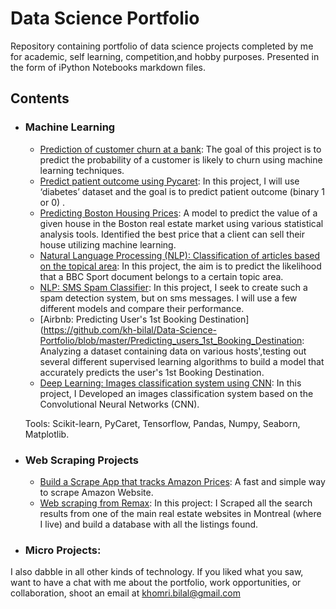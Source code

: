 # Data Science Portfolio
Repository containing portfolio of data science projects completed by me for academic, self learning, competition,and hobby purposes. Presented in the form of iPython Notebooks markdown files.

## Contents

- ### Machine Learning

  - [Prediction of customer churn at a bank](https://github.com/kh-bilal/Data-Science-Portfolio/tree/main/Prediction_of_customer_churn_at_a_bank): The goal of this project is to predict the probability of a customer is likely to churn using machine learning techniques.
  - [Predict patient outcome using Pycaret](https://github.com/kh-bilal/Data-Science-Portfolio/tree/main/Predict_patient_outcome_using_Pycaret): In this project, I will use ‘diabetes’ dataset and the goal is to predict patient outcome (binary 1 or 0) .
  - [Predicting Boston Housing Prices](https://github.com/kh-bilal/Data-Science-Portfolio/blob/master/Prediction_Boston_Housing_Prices): A model to predict the value of a given house in the Boston real estate market using various statistical analysis tools. Identified the best price that a client can sell their house utilizing machine learning.
  - [Natural Language Processing (NLP): Classification of articles based on the topical area](https://github.com/kh-bilal/Data-Science-Portfolio/blob/master/Classification_articles_based_the_topical_area
): In this project, the aim is to predict the likelihood that a BBC Sport document belongs to a certain topic area.
  - [NLP: SMS Spam Classifier](https://github.com/kh-bilal/Data-Science-Portfolio/blob/master/SMS_Spam_Classifier): In this project, I seek to create such a spam detection system, but on sms messages. I will use a few different models and compare their performance.
  - [Airbnb: Predicting User's 1st Booking Destination](https://github.com/kh-bilal/Data-Science-Portfolio/blob/master/Predicting_users_1st_Booking_Destination: Analyzing a dataset containing data on various hosts',testing out several different supervised learning algorithms to build a model that accurately predicts the user's 1st Booking Destination.
  - [Deep Learning: Images classification system using CNN](https://github.com//kh-bilal/Data-Science-Portfolio/master/Images_classification_system):  In this project, I Developed an images classification system based on the Convolutional Neural Networks
(CNN).

   Tools: Scikit-learn, PyCaret, Tensorflow, Pandas, Numpy, Seaborn, Matplotlib.

- ### Web Scraping Projects  
  - [Build a Scrape App that tracks Amazon Prices](https://github.com/kh-bilal/Data-Science-Portfolio/tree/main/Web_Scraping_Projects/web_scraping_from_Amazon): A fast and simple way to scrape Amazon Website.
  - [Web scraping from Remax](https://github.com/kh-bilal/Data-Science-Portfolio/tree/main/Web_Scraping_Projects/Web_scraping_from_Remax): In this project: I Scraped all the search results from one of the main real estate websites in Montreal (where I live) and build a database with all the listings found.
  
  
- ### Micro Projects: 

I also dabble in all other kinds of technology. If you liked what you saw, want to have a chat with me about the portfolio, work opportunities, or collaboration, shoot an email at khomri.bilal@gmail.com
